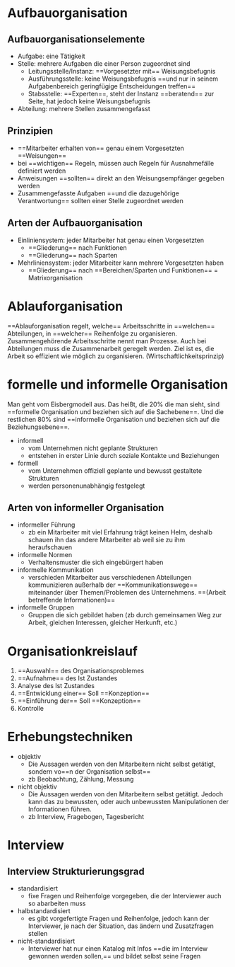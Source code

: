 # Aufbauorganisation
## Aufbauorganisationselemente
- Aufgabe: eine Tätigkeit
- Stelle: mehrere Aufgaben die einer Person zugeordnet sind
	- Leitungsstelle/Instanz: ==Vorgesetzter mit== Weisungsbefugnis
	- Ausführungsstelle: keine Weisungsbefugnis ==und nur in seinem Aufgabenbereich geringfügige Entscheidungen treffen==
	- Stabsstelle: ==Experten==, steht der Instanz ==beratend== zur Seite, hat jedoch keine Weisungsbefugnis
- Abteilung: mehrere Stellen zusammengefasst


## Prinzipien
- ==Mitarbeiter erhalten von== genau einem Vorgesetzten ==Weisungen==
- bei ==wichtigen== Regeln, müssen auch Regeln für Ausnahmefälle definiert werden
- Anweisungen ==sollten== direkt an den Weisungsempfänger gegeben werden
- Zusammengefasste Aufgaben ==und die dazugehörige Verantwortung== sollten einer Stelle zugeordnet werden


## Arten der Aufbauorganisation
- Einliniensystem: jeder Mitarbeiter hat genau einen Vorgesetzten
	- ==Gliederung== nach Funktionen
	- ==Gliederung== nach Sparten
- Mehrliniensystem: jeder Mitarbeiter kann mehrere Vorgesetzten haben
	- ==Gliederung== nach ==Bereichen/Sparten und Funktionen== = Matrixorganisation

# Ablauforganisation
==Ablauforganisation regelt, welche== Arbeitsschritte in ==welchen== Abteilungen, in ==welcher== Reihenfolge zu organisieren. Zusammengehörende Arbeitsschritte nennt man Prozesse. Auch bei Abteilungen muss die Zusammenarbeit geregelt werden. Ziel ist es, die Arbeit so effizient wie möglich zu organisieren. (Wirtschaftlichkeitsprinzip)


# formelle und informelle Organisation
Man geht vom Eisbergmodell aus. Das heißt, die 20% die man sieht, sind ==formelle Organisation und beziehen sich auf die Sachebene==. Und die restlichen 80% sind ==informelle Organisation und beziehen sich auf die Beziehungsebene==.


- informell
	- vom Unternehmen nicht geplante Strukturen
	- entstehen in erster Linie durch soziale Kontakte und Beziehungen
- formell
	- vom Unternehmen offiziell geplante und bewusst gestaltete Strukturen
	- werden personenunabhängig festgelegt



## Arten von informeller Organisation
- informeller Führung
	- zb ein Mitarbeiter mit viel Erfahrung trägt keinen Helm, deshalb schauen ihn das andere Mitarbeiter ab weil sie zu ihm heraufschauen
- informelle Normen
	- Verhaltensmuster die sich eingebürgert haben
- informelle Kommunikation
	- verschieden Mitarbeiter aus verschiedenen Abteilungen kommunizieren außerhalb der ==Kommunikationswege== miteinander über Themen/Problemen des Unternehmens. ==(Arbeit betreffende Informationen)==
- informelle Gruppen
	- Gruppen die sich gebildet haben (zb durch gemeinsamen Weg zur Arbeit, gleichen Interessen, gleicher Herkunft, etc.)






# Organisationkreislauf
1. ==Auswahl== des Organisationsproblemes
2. ==Aufnahme== des Ist Zustandes
3. Analyse des Ist Zustandes
4. ==Entwicklung einer== Soll ==Konzeption==
5. ==Einführung der== Soll ==Konzeption==
6. Kontrolle




# Erhebungstechniken
- objektiv
	- Die Aussagen werden von den Mitarbeitern nicht selbst getätigt, sondern vo==n der Organisation selbst==
	- zb Beobachtung, Zählung, Messung
- nicht objektiv
	- Die Aussagen werden von den Mitarbeitern selbst getätigt. Jedoch kann das zu bewussten, oder auch unbewussten Manipulationen der Informationen führen.
	- zb Interview, Fragebogen, Tagesbericht


# Interview
## Interview Strukturierungsgrad
- standardisiert
	- fixe Fragen und Reihenfolge vorgegeben, die der Interviewer auch so abarbeiten muss
- halbstandardisiert
	- es gibt vorgefertigte Fragen und Reihenfolge, jedoch kann der Interviewer, je nach der Situation, das ändern und Zusatzfragen stellen
- nicht-standardisiert
	- Interviewer hat nur einen Katalog mit Infos ==die im Interview gewonnen werden sollen,== und bildet selbst seine Fragen



